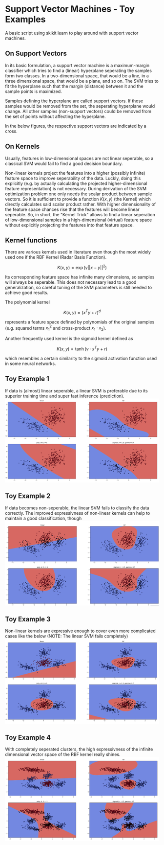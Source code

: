 # Support Vector Machines - Toy Examples
A basic script using skikit learn to play around with support vector machines. 

## On Support Vectors 
In its basic formulation, a support vector machine is a maximum-margin classifier which tries to find a (linear) hyperplane seperating the samples form two classes. In a two-dimensional space, that would be a line, in a three dimensional space, that would be a plane, and so on. The SVM tries to fit the hyperplane such that the margin (distance) between it and the sample points is maximized. 

Samples defining the hyperplane are called support vectors. If those samples would be removed from the set, the seperating hyperplane would change. All other samples (non-support vectors) could be removed from the set of points without affecting the hyperplane. 

In the below figures, the respective support vectors are indicated by a cross.

## On Kernels
Usually, features in low-dimensional spaces are not linear seperable, so a classical SVM would fail to find a good decision boundary. 

Non-linear kernels project the features into a higher (possibly infinite) feature space to improve seperability of the data. Luckly, doing this explicitly (e.g. by actually calculating the projected higher-dimensional feature representation) is not necessary. During derivation of the SVM optimization problem one only needs the scalar product between sample vectors. So it is sufficient to provide a function $K(x,y)$ (the Kernel) which directly calculates said scalar product rather. With higher dimensionality of the feature space chances rise that the features will become linear seperable. So, in short, the "Kernel Trick" allows to find a linear seperation of low-dimensional samples in a high-dimensional (virtual) feature space without explicitly projecting the features into that feature space. 

## Kernel functions
There are various kernels used in literature even though the most widely used one if the RBF Kernel (Radar Basis Function). 

$$K(x,y) = \exp(\gamma||x-y||^2)$$

Its corresponding feature space has infinite many dimensions, so samples will always be seperable. This does not necessary lead to a good generalization, so careful tuning of the SVM parameters is still needed to achieve good results. 

The polynomial kernel 

$$K(x,y) = (x^Ty+r)^d$$

represents a feature space defined by polynomials of the original samples (e.g. squared terms $x_1^2$ and cross-product $x_1\cdot x_2$).

Another frequently used kernel is the sigmoid kernel defined as

$$K(x,y) = \tanh(\gamma\cdot x^T y+r)$$

which resembles a certain similarity to the sigmoid activation function used in some neural networks. 

## Toy Example 1
If data is (almost) linear seperable, a linear SVM is preferable due to its superior training time and super fast inference (prediction). 
![](toy1.PNG)

## Toy Example 2
If data becomes non-seperable, the linear SVM fails to classify the data correctly. The improved expressivness of non-linear kernels can help to maintain a good classification, though
![](toy2.PNG)

## Toy Example 3
Non-linear kernels are expressive enough to cover even more complicated cases like the below (NOTE: The linear SVM fails completely)
![](toy3.PNG)

## Toy Example 4
With completely seperated clusters, the high expressivness of the infinite dimensional vector space of the RBF kernel really shines. 
![](toy4.PNG)
